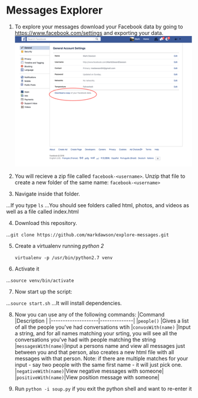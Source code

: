 # Messages Explorer

1. To explore your messages download your Facebook data by going to https://www.facebook.com/settings and exporting your data.
![Download Facebook Data](/facebookdata.png)

2. You will recieve a zip file called `facebook-<username>`.
   Unzip that file to create a new folder of the same name: `facebook-<username>`

3. Navigate inside that folder.

...If you type `ls`
...You should see folders called html, photos, and videos as well as a file called index.html

4. Download this repository.

...`git clone https://github.com/markdawson/explore-messages.git`

5. Create a virtualenv running *python 2*

   `virtualenv -p /usr/bin/python2.7 venv`

6. Activate it

...`source venv/bin/activate`

7. Now start up the script:

...`source start.sh`
...It will install dependencies.

8. Now you can use any of the following commands:
|Command             |Description   |
|--------------------|--------------|
|`people()`          |Gives a list of all the people you've had conversations wtih
|`convosWith(name)`  |Input a string, and for all names matching your srting, you will see all the conversations you've had with people matching the string
|`messagesWith(name)`|input a persons name and view all messages just between you and that person, also creates a new html file with all messages with that person. Note: if there are multiple matches for your input - say two people with the same first name - it will just pick one.
|`negativeWith(name)`|View negative messages with someone|
|`positiveWith(name)`|View position message with someone|

9. Run `python -i soup.py` if you exit the python shell and want to re-enter it 
